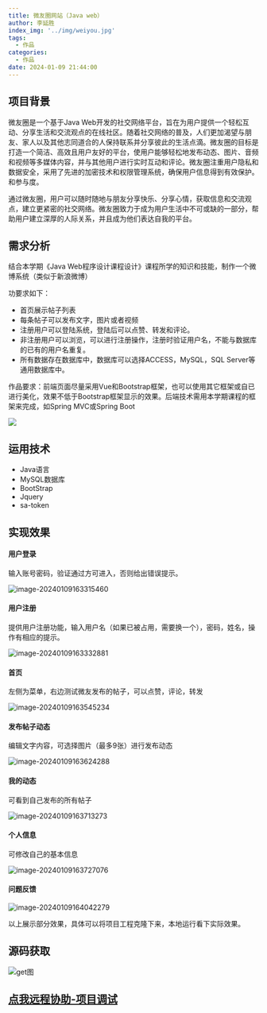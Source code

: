 ```yaml
---
title: 微友圈网站（Java web）
author: 李延胜
index_img: '../img/weiyou.jpg'
tags:
  - 作品
categories:
  - 作品
date: 2024-01-09 21:44:00
---
```

## 项目背景

微友圈是一个基于Java Web开发的社交网络平台，旨在为用户提供一个轻松互动、分享生活和交流观点的在线社区。随着社交网络的普及，人们更加渴望与朋友、家人以及其他志同道合的人保持联系并分享彼此的生活点滴。微友圈的目标是打造一个简洁、高效且用户友好的平台，使用户能够轻松地发布动态、图片、音频和视频等多媒体内容，并与其他用户进行实时互动和评论。微友圈注重用户隐私和数据安全，采用了先进的加密技术和权限管理系统，确保用户信息得到有效保护。和参与度。

通过微友圈，用户可以随时随地与朋友分享快乐、分享心情，获取信息和交流观点，建立更紧密的社交网络。微友圈致力于成为用户生活中不可或缺的一部分，帮助用户建立深厚的人际关系，并且成为他们表达自我的平台。

## 需求分析

结合本学期《Java Web程序设计课程设计》课程所学的知识和技能，制作一个微博系统（类似于新浪微博）

功要求如下：

- 首页展示帖子列表
- 每条帖子可以发布文字，图片或者视频
- 注册用户可以登陆系统，登陆后可以点赞、转发和评论。
- 非注册用户可以浏览，可以进行注册操作，注册时验证用户名，不能与数据库的已有的用户名重复。
- 所有数据存在数据库中，数据库可以选择ACCESS，MySQL，SQL Server等通用数据库中。

作品要求：前端页面尽量采用Vue和Bootstrap框架，也可以使用其它框架或自已进行美化，效果不低于Bootstrap框架显示的效果。后端技术需用本学期课程的框架来完成，如Spring MVC或Spring Boot

![](http://liyansheng.top/typora/ad.jpg)

## 运用技术

- Java语言
- MySQL数据库
- BootStrap
- Jquery
- sa-token

## 实现效果

#### **用户登录**

输入账号密码，验证通过方可进入，否则给出错误提示。

![image-20240109163315460](http://liyansheng.top/typora/image-20240109163315460.png)

#### **用户注册**

提供用户注册功能，输入用户名（如果已被占用，需要换一个），密码，姓名，操作有相应的提示。

 ![image-20240109163332881](http://liyansheng.top/typora/image-20240109163332881.png)

#### **首页**

左侧为菜单，右边测试微友发布的帖子，可以点赞，评论，转发

![image-20240109163545234](http://liyansheng.top/typora/image-20240109163545234.png)

####  发布帖子动态

编辑文字内容，可选择图片（最多9张）进行发布动态

![image-20240109163624288](http://liyansheng.top/typora/image-20240109163624288.png)

####  我的动态

可看到自己发布的所有帖子

![image-20240109163713273](http://liyansheng.top/typora/image-20240109163713273.png)

####  个人信息

可修改自己的基本信息

![image-20240109163727076](http://liyansheng.top/typora/image-20240109163727076.png)

#### 问题反馈

![image-20240109164042279](http://liyansheng.top/typora/image-20240109164042279.png)

 

以上展示部分效果，具体可以将项目工程克隆下来，本地运行看下实际效果。





## 源码获取

![get图](http://liyansheng.top/typora/get%E5%9B%BE.jpg)

## [点我远程协助-项目调试](https://bbs.csdn.net/topics/615978314)